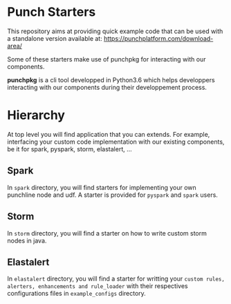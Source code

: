 # Punch Starters

This repository aims at providing quick example code that can be used with a standalone version available at: https://punchplatform.com/download-area/

Some of these starters make use of punchpkg for interacting with our components.

**punchpkg** is a cli tool developped in Python3.6 which helps developpers interacting with our components during their developpement process.

# Hierarchy

At top level you will find application that you can extends. For example, interfacing your custom code implementation with our existing components, be it for spark, pyspark, storm, elastalert, ...

## Spark

In `spark` directory, you will find starters for implementing your own punchline node and udf. A starter is provided for `pyspark` and `spark` users.

## Storm

In `storm` directory, you will find a starter on how to write custom storm nodes in java.

## Elastalert

In `elastalert` directory, you will find a starter for writting your `custom rules, alerters, enhancements and rule_loader` with their respectives configurations files in `example_configs` directory.